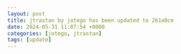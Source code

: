 ```yaml
---
layout: post
title: jtrastan by jotego has been updated to 261a0ce
date: 2024-05-31 11:07:54 +0000
categories: [jotego, jtrastan]
tags: [update]
---
```



